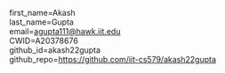 first_name=Akash  
last_name=Gupta  
email=agupta111@hawk.iit.edu  
CWID=A20378676  
github_id=akash22gupta  
github_repo=https://github.com/iit-cs579/akash22gupta  